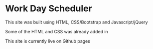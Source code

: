 # Work Day Scheduler

This site was built using HTML, CSS/Bootstrap and Javascript/jQuery

Some of the HTML and CSS was already added in

This site is currently live on Github pages
